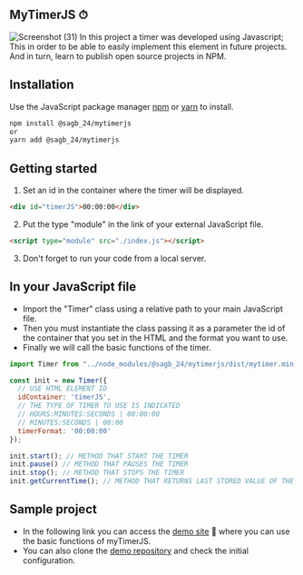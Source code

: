 ## MyTimerJS ⏱

![Screenshot (31)](https://user-images.githubusercontent.com/37419848/116169199-c7767a80-a6c9-11eb-90ff-3ca32598b67d.png)
In this project a timer was developed using Javascript; This in order to be able to easily implement this element in future projects. And in turn, learn to publish open source projects in NPM.

## Installation

Use the JavaScript package manager [npm](https://www.npmjs.com/) or [yarn](https://yarnpkg.com/) to install.

```bash
npm install @sagb_24/mytimerjs 
or
yarn add @sagb_24/mytimerjs
```

## Getting started

1. Set an id in the container where the timer will be displayed.

```html
<div id="timerJS">00:00:00</div>
```
2. Put the type "module" in the link of your external JavaScript file.

```html
<script type="module" src="./index.js"></script>
```
3. Don't forget to run your code from a local server.

## In your JavaScript file
- Import the "Timer" class using a relative path to your main JavaScript file.
- Then you must instantiate the class passing it as a parameter the id of the container that you set in the HTML and the format you want to use.
- Finally we will call the basic functions of the timer.

```javascript
import Timer from "../node_modules/@sagb_24/mytimerjs/dist/mytimer.min.js";

const init = new Timer({
  // USE HTML ELEMENT ID
  idContainer: 'timerJS',  
  // THE TYPE OF TIMER TO USE IS INDICATED
  // HOURS:MINUTES:SECONDS | 00:00:00
  // MINUTES:SECONDS | 00:00
  timerFormat: '00:00:00' 
});

init.start(); // METHOD THAT START THE TIMER
init.pause() // METHOD THAT PAUSES THE TIMER
init.stop(); // METHOD THAT STOPS THE TIMER
init.getCurrentTime(); // METHOD THAT RETURNS LAST STORED VALUE OF THE TIMER
```
## Sample project

- In the following link you can access the [demo site](https://my-timer-demo.vercel.app/) 🔮 where you can use the basic functions of myTimerJS.
- You can also clone the [demo repository](https://github.com/Sergio9815/my-timer-demo) and check the initial configuration.
